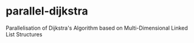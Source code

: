 # parallel-dijkstra
Parallelisation of Dijkstra's Algorithm based on Multi-Dimensional Linked List Structures
